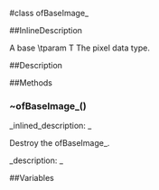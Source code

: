 #class ofBaseImage_


<!--
_visible: True_
_advanced: True_
_istemplated: True_
-->

##InlineDescription

A base 
\tparam T The pixel data type.





##Description





##Methods



### ~ofBaseImage_()

<!--
_syntax: ~ofBaseImage_()_
_name: ~ofBaseImage__
_returns: _
_returns_description: _
_parameters: _
_access: public_
_version_started: 007_
_version_deprecated: _
_summary: _
_constant: False_
_static: False_
_visible: True_
_advanced: False_
-->

_inlined_description: _

Destroy the ofBaseImage_.







_description: _








<!----------------------------------------------------------------------------->

##Variables



